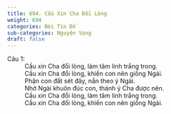 ```yaml
---
title: 694. Cầu Xin Cha Đổi Lòng
weight: 694
categories: Đời Tín Đồ
sub-categories: Nguyện Vọng
draft: false
---
```

<dl><dt>Câu 1:</dt><dd data-verse="1">Cầu xin Cha đổi lòng, làm tâm linh trắng trong. <br/>Cầu xin Cha đổi lòng, khiến con nên giống Ngài. <br/>Phận con đất sét đây, nắn theo ý Ngài. <br/>Nhờ Ngài khuôn đúc con, thánh ý Cha được nên. <br/>Cầu xin Cha đổi lòng, làm tâm linh trắng trong. <br/>Cầu xin Cha đổi lòng, khiến con nên giống Ngài. </dd></dl>